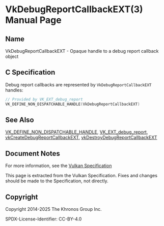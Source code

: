 # VkDebugReportCallbackEXT(3) Manual Page

## Name

VkDebugReportCallbackEXT - Opaque handle to a debug report callback object



## [](#_c_specification)C Specification

Debug report callbacks are represented by `VkDebugReportCallbackEXT` handles:

```c++
// Provided by VK_EXT_debug_report
VK_DEFINE_NON_DISPATCHABLE_HANDLE(VkDebugReportCallbackEXT)
```

## [](#_see_also)See Also

[VK\_DEFINE\_NON\_DISPATCHABLE\_HANDLE](https://registry.khronos.org/vulkan/specs/latest/man/html/VK_DEFINE_NON_DISPATCHABLE_HANDLE.html), [VK\_EXT\_debug\_report](https://registry.khronos.org/vulkan/specs/latest/man/html/VK_EXT_debug_report.html), [vkCreateDebugReportCallbackEXT](https://registry.khronos.org/vulkan/specs/latest/man/html/vkCreateDebugReportCallbackEXT.html), [vkDestroyDebugReportCallbackEXT](https://registry.khronos.org/vulkan/specs/latest/man/html/vkDestroyDebugReportCallbackEXT.html)

## [](#_document_notes)Document Notes

For more information, see the [Vulkan Specification](https://registry.khronos.org/vulkan/specs/latest/html/vkspec.html#VkDebugReportCallbackEXT)

This page is extracted from the Vulkan Specification. Fixes and changes should be made to the Specification, not directly.

## [](#_copyright)Copyright

Copyright 2014-2025 The Khronos Group Inc.

SPDX-License-Identifier: CC-BY-4.0